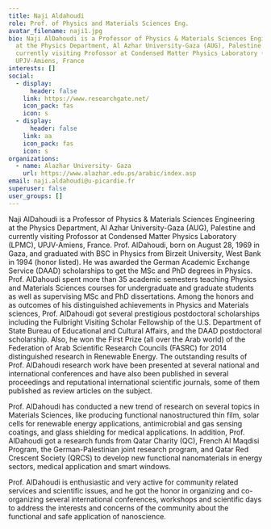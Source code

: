 ```yaml
---
title: Naji Aldahoudi
role: Prof. of Physics and Materials Sciences Eng.
avatar_filename: naji1.jpg
bio: Naji AlDahoudi is a Professor of Physics & Materials Sciences Engineering
  at the Physics Department, Al Azhar University-Gaza (AUG), Palestine and
  currently visiting Profossor at Condensed Matter Physics Laboratory (LPMC),
  UPJV-Amiens, France
interests: []
social:
  - display:
      header: false
    link: https://www.researchgate.net/
    icon_pack: fas
    icon: s
  - display:
      header: false
    link: aa
    icon_pack: fas
    icon: s
organizations:
  - name: Alazhar University- Gaza
    url: https://www.alazhar.edu.ps/arabic/index.asp
email: naji.aldahoudi@u-picardie.fr
superuser: false
user_groups: []
---
```

Naji AlDahoudi is a Professor of Physics & Materials Sciences Engineering at the Physics Department, Al Azhar University-Gaza (AUG), Palestine and currently visiting Profossor at Condensed Matter Physics Laboratory (LPMC), UPJV-Amiens, France. Prof. AlDahoudi, born on August 28, 1969 in Gaza, and graduated with BSC in Physics from Birzeit University, West Bank in 1994 (honor listed). He was awarded the German Academic Exchange Service (DAAD) scholarships to get the MSc and PhD degrees in Physics. Prof. AlDahoudi spent more than 35 academic semesters teaching Physics and Materials Sciences courses for undergraduate and graduate students as well as supervising MSc and PhD dissertations. Among the honors and as outcomes of his distinguished achievements in Physics and Materials sciences, Prof. AlDahoudi got several prestigious postdoctoral scholarships including the Fulbright Visiting Scholar Fellowship of the U.S. Department of State Bureau of Educational and Cultural Affairs, and the DAAD postdoctoral scholarship. Also, he won the First Prize (all over the Arab world) of the Federation of Arab Scientific Research Councils (FASRC) for 2014 distinguished research in Renewable Energy. The outstanding results of Prof. AlDahoudi research work have been presented at several national and international conferences and have also been published in several proceedings and reputational international scientific journals, some of them published as review articles on the subject.



Prof. AlDahoudi has conducted a new trend of research on several topics in Materials Sciences, like producing functional nanostructured thin film, solar cells for renewable energy applications, antimicrobial and gas sensing coatings, and glass shielding for medical applications. In addition, Prof. AlDahoudi got a research funds from Qatar Charity (QC), French Al Maqdisi Program, the German-Palestinian joint research program, and Qatar Red Crescent Society (QRCS) to develop new functional nanomaterials in energy sectors, medical application and smart windows.



Prof. AlDahoudi is enthusiastic and very active for community related services and scientific issues, and he got the honor in organizing and co-organizing several international conferences, workshops and scientific days to address the interests and concerns of the community about the functional and safe application of nanoscience.
